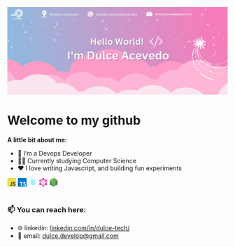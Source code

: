 ![alt-text](https://github.com/dulce-acevedo/dulce-acevedo/blob/main/banner.gif)
# Welcome to my github
**A little bit about me:**
- 🚀 I’m a Devops Developer 
- 👩‍💻 Currently studying Computer Science
- ❤️ I love writing Javascript, and building fun experiments


<code><img height="20" alt="javascript" src="https://raw.githubusercontent.com/github/explore/80688e429a7d4ef2fca1e82350fe8e3517d3494d/topics/javascript/javascript.png"></code>
<code><img height="20" alt="typescript" src="https://raw.githubusercontent.com/github/explore/80688e429a7d4ef2fca1e82350fe8e3517d3494d/topics/typescript/typescript.png"></code>
<code><img height="20" alt="react" src="https://raw.githubusercontent.com/github/explore/80688e429a7d4ef2fca1e82350fe8e3517d3494d/topics/react/react.png"></code>
<code><img height="20" alt="graphql" src="https://raw.githubusercontent.com/github/explore/5c058a388828bb5fde0bcafd4bc867b5bb3f26f3/topics/graphql/graphql.png"></code>
<code><img height="20" alt="nodejs" src="https://raw.githubusercontent.com/github/explore/80688e429a7d4ef2fca1e82350fe8e3517d3494d/topics/nodejs/nodejs.png"></code>    


# 
### 📫 You can reach here:
- 🌐   linkedin: [linkedin.com/in/dulce-tech/](https://www.linkedin.com/in/dulce-tech/)
- 📧   email: dulce.develop@gmail.com

